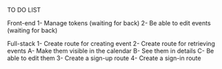 TO DO LIST

Front-end
1- Manage tokens (waiting for back)
2- Be able to edit events (waiting for back)


Full-stack
1- Create route for creating event
2- Create route for retrieving events
    A- Make them visible in the calendar
    B- See them in details
    C- Be able to edit them
3- Create a sign-up route
4- Create a sign-in route